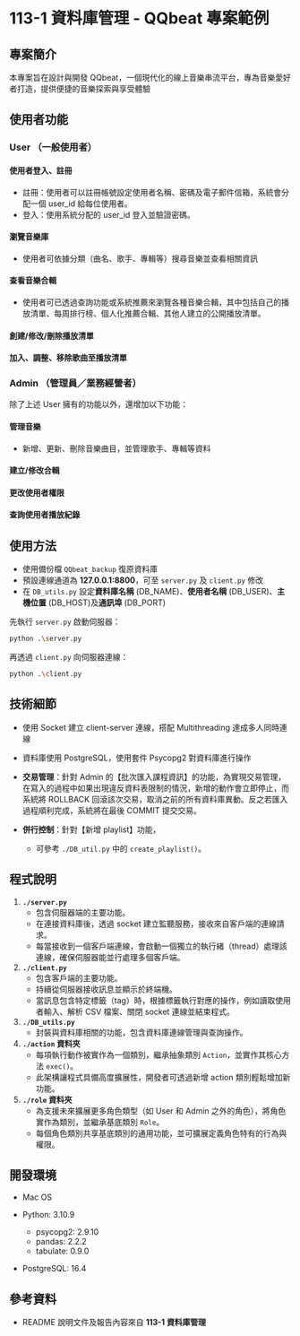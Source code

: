 # 113-1 資料庫管理 - QQbeat 專案範例

## 專案簡介

本專案旨在設計與開發 QQbeat，一個現代化的線上音樂串流平台，專為音樂愛好者打造，提供便捷的音樂探索與享受體驗

## 使用者功能

### User （一般使用者）

#### 使用者登入、註冊

- 註冊：使用者可以註冊帳號設定使用者名稱、密碼及電子郵件信箱，系統會分配一個 user_id 給每位使用者。
- 登入：使用系統分配的 user_id 登入並驗證密碼。

#### 瀏覽音樂庫

- 使用者可依據分類（曲名、歌手、專輯等）搜尋音樂並查看相關資訊

#### 查看音樂合輯

- 使用者可已透過查詢功能或系統推薦來瀏覽各種音樂合輯，其中包括自己的播放清單、每周排行榜、個人化推薦合輯、其他人建立的公開播放清單。

#### 創建/修改/刪除播放清單

#### 加入、調整、移除歌曲至播放清單

### Admin （管理員／業務經營者）

除了上述 User 擁有的功能以外，還增加以下功能：

#### 管理音樂

- 新增、更新、刪除音樂曲目，並管理歌手、專輯等資料

#### 建立/修改合輯

#### 更改使用者權限

#### 查詢使用者播放紀錄

## 使用方法

- 使用備份檔 `QQbeat_backup` 復原資料庫
- 預設連線通道為 **127.0.0.1:8800**，可至 `server.py` 及 `client.py` 修改
- 在 `DB_utils.py` 設定**資料庫名稱** (DB_NAME)、**使用者名稱** (DB_USER)、**主機位置** (DB_HOST)及**通訊埠** (DB_PORT)

先執行 `server.py` 啟動伺服器：

```bash
python .\server.py
```

再透過 `client.py` 向伺服器連線：

```bash
python .\client.py
```

## 技術細節

- 使用 Socket 建立 client-server 連線，搭配 Multithreading 達成多人同時連線

- 資料庫使用 PostgreSQL，使用套件 Psycopg2 對資料庫進行操作

- **交易管理**：針對 Admin 的【批次匯入課程資訊】的功能，為實現交易管理，在寫入的過程中如果出現違反資料表限制的情況，新增的動作會立即停止，而系統將 ROLLBACK 回滾該次交易，取消之前的所有資料庫異動。反之若匯入過程順利完成，系統將在最後 COMMIT 提交交易。

- **併行控制**：針對【新增 playlist】功能，
  - 可參考 `./DB_util.py` 中的 `create_playlist()`。

## 程式說明

1. **`./server.py`**
   - 包含伺服器端的主要功能。
   - 在連接資料庫後，透過 socket 建立監聽服務，接收來自客戶端的連線請求。
   - 每當接收到一個客戶端連線，會啟動一個獨立的執行緒（thread）處理該連線，確保伺服器能並行處理多個客戶端。
2. **`./client.py`**
   - 包含客戶端的主要功能。
   - 持續從伺服器接收訊息並顯示於終端機。
   - 當訊息包含特定標籤（tag）時，根據標籤執行對應的操作，例如讀取使用者輸入、解析 CSV 檔案、關閉 socket 連線並結束程式。
3. **`./DB_utils.py`**
   - 封裝與資料庫相關的功能，包含資料庫連線管理與查詢操作。
4. **`./action` 資料夾**
   - 每項執行動作被實作為一個類別，繼承抽象類別 `Action`，並實作其核心方法 `exec()`。
   - 此架構讓程式具備高度擴展性，開發者可透過新增 action 類別輕鬆增加新功能。
5. **`./role` 資料夾**
   - 為支援未來擴展更多角色類型（如 User 和 Admin 之外的角色），將角色實作為類別，並繼承基底類別 `Role`。
   - 每個角色類別共享基底類別的通用功能，並可擴展定義角色特有的行為與權限。

## 開發環境

- Mac OS

- Python: 3.10.9

  - psycopg2: 2.9.10
  - pandas: 2.2.2
  - tabulate: 0.9.0

- PostgreSQL: 16.4

## 參考資料

- README 說明文件及報告內容來自 **113-1 資料庫管理**
